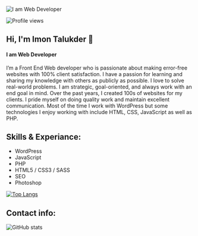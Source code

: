 ![I am Web Developer](https://www.linkedin.com/in/imontalukder/overlay/background-image/)

![Profile views](https://gpvc.arturio.dev/imontalukder)  

## Hi, I'm Imon Talukder 👋
#### I am Web Developer

I’m a Front End Web developer who is passionate about making error-free websites with 100% client satisfaction. I have a passion for learning and sharing my knowledge with others as publicly as possible. I love to solve real-world problems. I am strategic, goal-oriented, and always work with an end goal in mind. Over the past years, I created 100s of websites for my clients. I pride myself on doing quality work and maintain excellent communication. Most of the time I work with WordPress but some technologies I enjoy working with include HTML, CSS, JavaScript as well as PHP.

## Skills & Experiance:

 - WordPress
 - JavaScript
 - PHP
 - HTML5 / CSS3 / SASS 
 - SEO
 - Photoshop 
 
[![Top Langs](https://github-readme-stats.vercel.app/api/top-langs/?username=imontalukder)](https://github.com/anuraghazra/github-readme-stats)

 ## Contact info:
 
![GitHub stats](https://github-readme-stats.vercel.app/api?username=imontalukder&show_icons=true)
